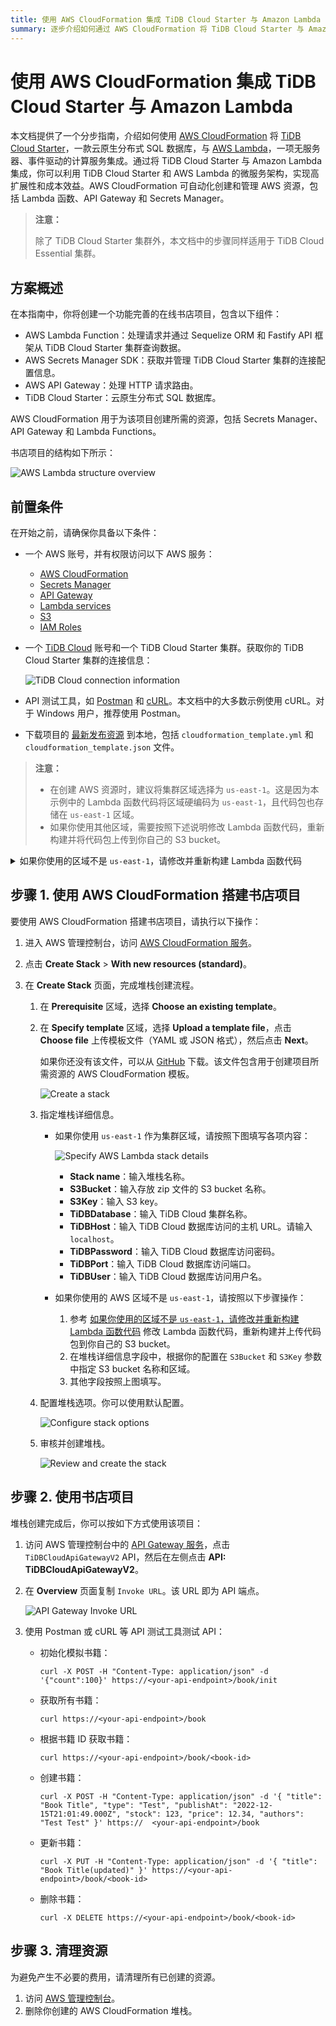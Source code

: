 ```yaml
---
title: 使用 AWS CloudFormation 集成 TiDB Cloud Starter 与 Amazon Lambda
summary: 逐步介绍如何通过 AWS CloudFormation 将 TiDB Cloud Starter 与 Amazon Lambda 集成。
---
```


# 使用 AWS CloudFormation 集成 TiDB Cloud Starter 与 Amazon Lambda

本文档提供了一个分步指南，介绍如何使用 [AWS CloudFormation](https://aws.amazon.com/cloudformation/) 将 [TiDB Cloud Starter](https://www.pingcap.com/tidb-cloud-starter/)，一款云原生分布式 SQL 数据库，与 [AWS Lambda](https://aws.amazon.com/lambda/)，一项无服务器、事件驱动的计算服务集成。通过将 TiDB Cloud Starter 与 Amazon Lambda 集成，你可以利用 TiDB Cloud Starter 和 AWS Lambda 的微服务架构，实现高扩展性和成本效益。AWS CloudFormation 可自动化创建和管理 AWS 资源，包括 Lambda 函数、API Gateway 和 Secrets Manager。

> **注意：**
>
> 除了 TiDB Cloud Starter 集群外，本文档中的步骤同样适用于 TiDB Cloud Essential 集群。

## 方案概述

在本指南中，你将创建一个功能完善的在线书店项目，包含以下组件：

- AWS Lambda Function：处理请求并通过 Sequelize ORM 和 Fastify API 框架从 TiDB Cloud Starter 集群查询数据。
- AWS Secrets Manager SDK：获取并管理 TiDB Cloud Starter 集群的连接配置信息。
- AWS API Gateway：处理 HTTP 请求路由。
- TiDB Cloud Starter：云原生分布式 SQL 数据库。

AWS CloudFormation 用于为该项目创建所需的资源，包括 Secrets Manager、API Gateway 和 Lambda Functions。

书店项目的结构如下所示：

![AWS Lambda structure overview](/media/develop/aws-lambda-structure-overview.png)

## 前置条件

在开始之前，请确保你具备以下条件：

- 一个 AWS 账号，并有权限访问以下 AWS 服务：
    - [AWS CloudFormation](https://aws.amazon.com/cloudformation/)
    - [Secrets Manager](https://aws.amazon.com/secrets-manager/)
    - [API Gateway](https://aws.amazon.com/api-gateway/)
    - [Lambda services](https://aws.amazon.com/lambda/)
    - [S3](https://aws.amazon.com/s3/)
    - [IAM Roles](https://docs.aws.amazon.com/IAM/latest/UserGuide/id_roles.html)
- 一个 [TiDB Cloud](https://tidbcloud.com) 账号和一个 TiDB Cloud Starter 集群。获取你的 TiDB Cloud Starter 集群的连接信息：

    ![TiDB Cloud connection information](/media/develop/aws-lambda-tidbcloud-connection-info.png)

- API 测试工具，如 [Postman](https://www.postman.com/) 和 [cURL](https://curl.se/)。本文档中的大多数示例使用 cURL。对于 Windows 用户，推荐使用 Postman。
- 下载项目的 [最新发布资源](https://github.com/pingcap/TiDB-Lambda-integration/releases/latest) 到本地，包括 `cloudformation_template.yml` 和 `cloudformation_template.json` 文件。

> **注意：**
>
> - 在创建 AWS 资源时，建议将集群区域选择为 `us-east-1`。这是因为本示例中的 Lambda 函数代码将区域硬编码为 `us-east-1`，且代码包也存储在 `us-east-1` 区域。
> - 如果你使用其他区域，需要按照下述说明修改 Lambda 函数代码，重新构建并将代码包上传到你自己的 S3 bucket。

<details>
<summary>如果你使用的区域不是 <code>us-east-1</code>，请修改并重新构建 Lambda 函数代码</summary>

如果你将集群区域设置为 `us-east-1`，请跳过本节，直接前往 [步骤 1：使用 AWS CloudFormation 搭建书店项目](#step-1-set-up-the-bookshop-project-using-aws-cloudformation)。

如果你在 `us-east-1` 以外的 AWS 区域创建 AWS 资源，则需要修改 Lambda 函数代码，重新构建，并将代码包上传到你自己的 S3 bucket。

为避免本地开发环境问题，推荐使用云原生开发环境，如 [Gitpod](https://www.gitpod.io/)。

要重新构建并上传代码包到你自己的 S3 bucket，请执行以下操作：

1. 初始化开发环境。

    - 打开 [Gitpod](https://gitpod.io/#/https://github.com/pingcap/TiDB-Lambda-integration) 工作区，并使用你的 GitHub 账号登录。

2. 修改 Lambda 函数代码。

    1. 在左侧边栏打开 `aws-lambda-cloudformation/src/secretManager.ts` 文件。
    2. 找到第 22 行，将 `region` 变量修改为你自己的区域。

3. 重新构建代码包。

    1. 安装依赖项。

        1. 在 Gitpod 中打开终端。
        2. 进入工作目录：

            ```shell
            cd aws-lambda-cloudformation
            ```

        3. 安装依赖：

            ```shell
            yarn
            ```

    2. 重新构建代码包。

        1. 构建代码包。

            ```shell
            yarn build
            ```

        2. 检查 `aws-lambda-cloudformation/dist/index.zip` 文件。
        3. 右键点击 `index.zip` 文件，选择 **Download**。

4. 将重新构建的代码包上传到你自己的 S3 bucket。

    1. 访问 AWS 管理控制台中的 [S3 服务](https://console.aws.amazon.com/s3)。
    2. 在你选择的区域创建一个新的 bucket。
    3. 将 `index.zip` 文件上传到该 bucket。
    4. 记录 S3 bucket 名称和区域，后续会用到。

</details>

## 步骤 1. 使用 AWS CloudFormation 搭建书店项目

要使用 AWS CloudFormation 搭建书店项目，请执行以下操作：

1. 进入 AWS 管理控制台，访问 [AWS CloudFormation 服务](https://console.aws.amazon.com/cloudformation)。
2. 点击 **Create Stack** > **With new resources (standard)**。
3. 在 **Create Stack** 页面，完成堆栈创建流程。

    1. 在 **Prerequisite** 区域，选择 **Choose an existing template**。
    2. 在 **Specify template** 区域，选择 **Upload a template file**，点击 **Choose file** 上传模板文件（YAML 或 JSON 格式），然后点击 **Next**。

        如果你还没有该文件，可以从 [GitHub](https://github.com/pingcap/TiDB-Lambda-integration/releases/latest) 下载。该文件包含用于创建项目所需资源的 AWS CloudFormation 模板。

        ![Create a stack](/media/develop/aws-lambda-cf-create-stack.png)

    3. 指定堆栈详细信息。

        - 如果你使用 `us-east-1` 作为集群区域，请按照下图填写各项内容：

            ![Specify AWS Lambda stack details](/media/develop/aws-lambda-cf-stack-config.png)

            - **Stack name**：输入堆栈名称。
            - **S3Bucket**：输入存放 zip 文件的 S3 bucket 名称。
            - **S3Key**：输入 S3 key。
            - **TiDBDatabase**：输入 TiDB Cloud 集群名称。
            - **TiDBHost**：输入 TiDB Cloud 数据库访问的主机 URL。请输入 `localhost`。
            - **TiDBPassword**：输入 TiDB Cloud 数据库访问密码。
            - **TiDBPort**：输入 TiDB Cloud 数据库访问端口。
            - **TiDBUser**：输入 TiDB Cloud 数据库访问用户名。

        - 如果你使用的 AWS 区域不是 `us-east-1`，请按照以下步骤操作：

            1. 参考 [如果你使用的区域不是 `us-east-1`，请修改并重新构建 Lambda 函数代码](#prerequisites) 修改 Lambda 函数代码，重新构建并上传代码包到你自己的 S3 bucket。
            2. 在堆栈详细信息字段中，根据你的配置在 `S3Bucket` 和 `S3Key` 参数中指定 S3 bucket 名称和区域。
            3. 其他字段按照上图填写。

    4. 配置堆栈选项。你可以使用默认配置。

        ![Configure stack options](/media/develop/aws-lambda-cf-stack-config-option.png)

    5. 审核并创建堆栈。

        ![Review and create the stack](/media/develop/aws-lambda-cf-stack-config-review.png)

## 步骤 2. 使用书店项目

堆栈创建完成后，你可以按如下方式使用该项目：

1. 访问 AWS 管理控制台中的 [API Gateway 服务](https://console.aws.amazon.com/apigateway)，点击 `TiDBCloudApiGatewayV2` API，然后在左侧点击 **API: TiDBCloudApiGatewayV2**。

2. 在 **Overview** 页面复制 `Invoke URL`。该 URL 即为 API 端点。

    ![API Gateway Invoke URL](/media/develop/aws-lambda-get-apigateway-invoke-url.png)

3. 使用 Postman 或 cURL 等 API 测试工具测试 API：

    - 初始化模拟书籍：

        ```shell
        curl -X POST -H "Content-Type: application/json" -d '{"count":100}' https://<your-api-endpoint>/book/init
        ```

    - 获取所有书籍：

        ```shell
        curl https://<your-api-endpoint>/book
        ```

    - 根据书籍 ID 获取书籍：

        ```shell
        curl https://<your-api-endpoint>/book/<book-id>
        ```

    - 创建书籍：

        ```shell
        curl -X POST -H "Content-Type: application/json" -d '{ "title": "Book Title", "type": "Test", "publishAt": "2022-12-15T21:01:49.000Z", "stock": 123, "price": 12.34, "authors": "Test Test" }' https://  <your-api-endpoint>/book
        ```

    - 更新书籍：

        ```shell
        curl -X PUT -H "Content-Type: application/json" -d '{ "title": "Book Title(updated)" }' https://<your-api-endpoint>/book/<book-id>
        ```

    - 删除书籍：

        ```shell
        curl -X DELETE https://<your-api-endpoint>/book/<book-id>
        ```

## 步骤 3. 清理资源

为避免产生不必要的费用，请清理所有已创建的资源。

1. 访问 [AWS 管理控制台](https://console.aws.amazon.com/cloudformation)。
2. 删除你创建的 AWS CloudFormation 堆栈。
